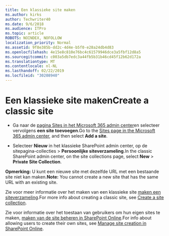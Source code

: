 ```yaml
---
title: Een klassieke site maken
ms.author: kirks
author: Techwriter40
ms.date: 9/6/2018
ms.audience: ITPro
ms.topic: article
ROBOTS: NOINDEX, NOFOLLOW
localization_priority: Normal
ms.assetid: 9f8e385b-dd2c-4d4e-b5f0-e28a24db4d83
ms.openlocfilehash: 4e15e8c810e76bc4c61579946dce3a5fbf12d8a5
ms.sourcegitcommit: c003a5db7edc3a44fb5b31b46cd45f12b62d172a
ms.translationtype: MT
ms.contentlocale: nl-NL
ms.lasthandoff: 02/22/2019
ms.locfileid: "30208940"
---
```

# <a name="create-a-classic-site"></a><span data-ttu-id="7adb6-102">Een klassieke site maken</span><span class="sxs-lookup"><span data-stu-id="7adb6-102">Create a classic site</span></span>

- <span data-ttu-id="7adb6-103">Ga naar de [pagina Sites in het Microsoft 365 admin center](https://portal.office.com/adminportal/home#/SitesList)en selecteer vervolgens **een site toevoegen**.</span><span class="sxs-lookup"><span data-stu-id="7adb6-103">Go to the [Sites page in the Microsoft 365 admin center](https://portal.office.com/adminportal/home#/SitesList), and then select **Add a site**.</span></span> 
    
- <span data-ttu-id="7adb6-104">Selecteer **Nieuw** in het klassieke SharePoint admin center, op de sitepagina-collecties \> **Persoonlijke siteverzameling**.</span><span class="sxs-lookup"><span data-stu-id="7adb6-104">In the classic SharePoint admin center, on the site collections page, select **New** \> **Private Site Collection**.</span></span> 
    
 <span data-ttu-id="7adb6-105">**Opmerking:** U kunt een nieuwe site met dezelfde URL met een bestaande site niet kan maken.</span><span class="sxs-lookup"><span data-stu-id="7adb6-105">**Note:** You cannot create a new site that has the same URL with an existing site.</span></span> 
  
<span data-ttu-id="7adb6-106">Zie voor meer informatie over het maken van een klassieke site [maken een siteverzameling](https://go.microsoft.com/fwlink/?linkid=866295).</span><span class="sxs-lookup"><span data-stu-id="7adb6-106">For more info about creating a classic site, see [Create a site collection](https://go.microsoft.com/fwlink/?linkid=866295).</span></span>
  
<span data-ttu-id="7adb6-107">Zie voor informatie over het toestaan van gebruikers om hun eigen sites te maken, [maken van de site beheren in SharePoint Online](https://go.microsoft.com/fwlink/?linkid=866296).</span><span class="sxs-lookup"><span data-stu-id="7adb6-107">For info about allowing users to create their own sites, see [Manage site creation in SharePoint Online](https://go.microsoft.com/fwlink/?linkid=866296).</span></span>
  

